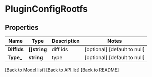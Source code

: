 # PluginConfigRootfs

## Properties
Name | Type | Description | Notes
------------ | ------------- | ------------- | -------------
**DiffIds** | **[]string** | diff ids | [optional] [default to null]
**Type_** | **string** | type | [optional] [default to null]

[[Back to Model list]](../README.md#documentation-for-models) [[Back to API list]](../README.md#documentation-for-api-endpoints) [[Back to README]](../README.md)


